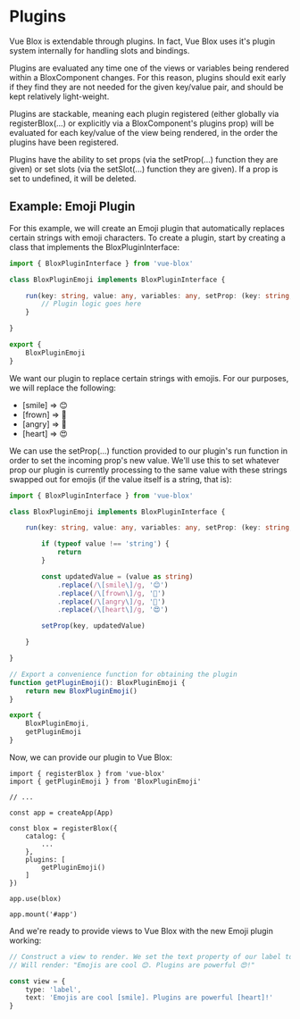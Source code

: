 # Plugins

Vue Blox is extendable through plugins. In fact, Vue Blox uses it's plugin system internally for handling slots and bindings.

Plugins are evaluated any time one of the views or variables being rendered within a BloxComponent changes. For this reason, plugins should exit early if they find they are not needed for the given key/value pair, and should be kept relatively light-weight.

Plugins are stackable, meaning each plugin registered (either globally via registerBlox(...) or explicitly via a BloxComponent's plugins prop) will be evaluated for each key/value of the view being rendered, in the order the plugins have been registered.

Plugins have the ability to set props (via the setProp(...) function they are given) or set slots (via the setSlot(...) function they are given). If a prop is set to undefined, it will be deleted.

## Example: Emoji Plugin

For this example, we will create an Emoji plugin that automatically replaces certain strings with emoji characters. To create a plugin, start by creating a class that implements the BloxPluginInterface:

```ts
import { BloxPluginInterface } from 'vue-blox'

class BloxPluginEmoji implements BloxPluginInterface {

	run(key: string, value: any, variables: any, setProp: (key: string, value: any) => void, setSlot: (slotName: string, views: any[]) => void ): void {
		// Plugin logic goes here
	}

}

export {
	BloxPluginEmoji
}

```

We want our plugin to replace certain strings with emojis. For our purposes, we will replace the following:
- [smile] => 😊
- [frown] => 🙁
- [angry] => 🤬
- [heart] => 😍

We can use the setProp(...) function provided to our plugin's run function in order to set the incoming prop's new value. We'll use this to set whatever prop our plugin is currently processing to the same value with these strings swapped out for emojis (if the value itself is a string, that is):

```ts
import { BloxPluginInterface } from 'vue-blox'

class BloxPluginEmoji implements BloxPluginInterface {

	run(key: string, value: any, variables: any, setProp: (key: string, value: any) => void, setSlot: (slotName: string, views: any[]) => void ): void {

		if (typeof value !== 'string') {
			return
		}

		const updatedValue = (value as string)
			.replace(/\[smile\]/g, '😊')
			.replace(/\[frown\]/g, '🙁')
			.replace(/\[angry\]/g, '🤬')
			.replace(/\[heart\]/g, '😍')

		setProp(key, updatedValue)

	}

}

// Export a convenience function for obtaining the plugin
function getPluginEmoji(): BloxPluginEmoji {
	return new BloxPluginEmoji()
}

export {
	BloxPluginEmoji,
	getPluginEmoji
}

```

Now, we can provide our plugin to Vue Blox:

```ts{2,13}
import { registerBlox } from 'vue-blox'
import { getPluginEmoji } from 'BloxPluginEmoji'

// ...

const app = createApp(App)

const blox = registerBlox({
	catalog: {
		...
	},
	plugins: [
		getPluginEmoji()
	]
})

app.use(blox)

app.mount('#app')
```

And we're ready to provide views to Vue Blox with the new Emoji plugin working:

```ts
// Construct a view to render. We set the text property of our label to be a string containing our emoji tokens, which will automatically be converted to emoji symbols by our plugin.
// Will render: "Emojis are cool 😊. Plugins are powerful 😍!"

const view = {
	type: 'label',
	text: 'Emojis are cool [smile]. Plugins are powerful [heart]!'
}
```